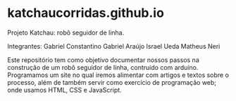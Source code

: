 # katchaucorridas.github.io

Projeto Katchau: robô seguidor de linha.

Integrantes:
Gabriel Constantino
Gabriel Araújo 
Israel Ueda
Matheus Neri

Este repositório tem como objetivo documentar nossos passos na construção de um robô seguidor de linha, contruído com arduíno.
Programamos um site no qual iremos alimentar com artigos e textos sobre o processo, além de também servir como exercício de programação web; onde usamos
HTML, CSS e JavaScript.
